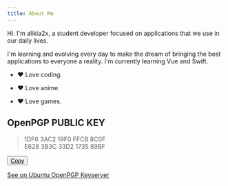 ```yaml
---
title: About Me
---
```


Hi. I'm alikia2x, a student developer focused on applications that we use in our daily lives.

I'm learning and evolving every day to make the dream of bringing the best applications to everyone a reality. I'm currently learning Vue and Swift.

- ❤️ Love coding.

- ❤️ Love anime.

- ❤️ Love games.

## OpenPGP PUBLIC KEY

> 1DF6 3AC2 19F0 FFCB 8C0F  
> E628 3B3C 33D2 1735 89BF

<button class="btnCopy">Copy</button>

[See on Ubuntu OpenPGP Keyserver](https://keyserver.ubuntu.com/pks/lookup?search=1DF63AC219F0FFCB8C0FE6283B3C33D2173589BF&fingerprint=on&op=index)

<style>
.btnCopy{
    text-decoration: underline;
}
</style>

<script>
const btnCopy = document.querySelector('.btnCopy');

btnCopy.addEventListener('click', function() {
  const value = '1DF63AC219F0FFCB8C0FE6283B3C33D2173589BF';
  const el = document.createElement('textarea');
  el.value = value;
  document.body.appendChild(el);
  el.select();
  document.execCommand('copy');
  document.body.removeChild(el);
  btnCopy.innerText='Successfully copied!';
  setTimeout(()=>{
    btnCopy.innerText='Copy';
  }, 1500);
});
</script>
